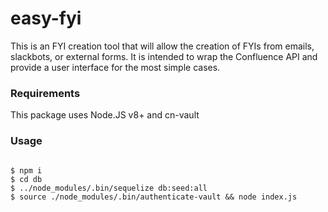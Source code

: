 # easy-fyi

This is an FYI creation tool that will allow the creation of FYIs from emails, slackbots, or external forms. It is intended to wrap the Confluence API and provide a user interface for the most simple cases. 

### Requirements

This package uses Node.JS v8+ and cn-vault


### Usage

```shell

$ npm i
$ cd db
$ ../node_modules/.bin/sequelize db:seed:all
$ source ./node_modules/.bin/authenticate-vault && node index.js

```
